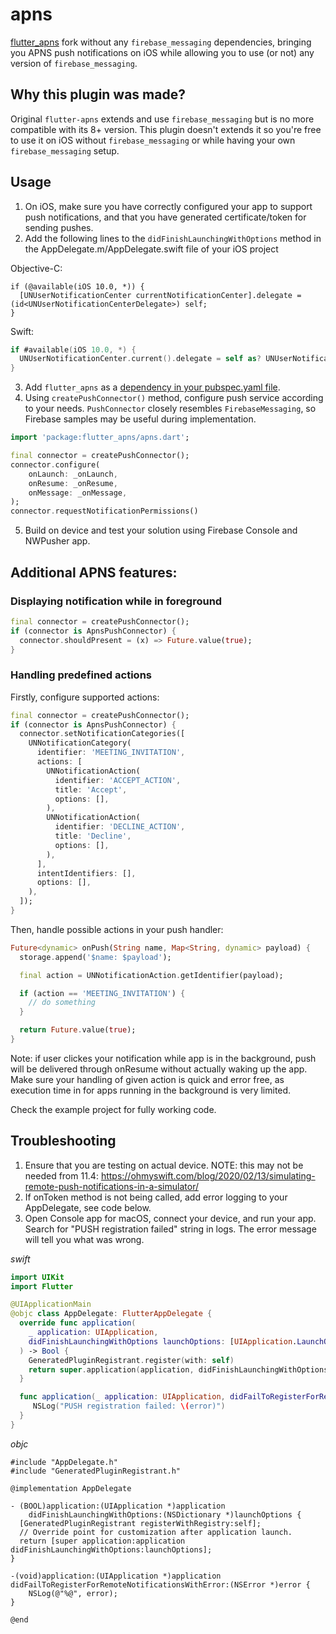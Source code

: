 # apns

[flutter_apns](https://github.com/mwaylabs/flutter-apns) fork without any `firebase_messaging` dependencies, bringing you APNS push notifications on iOS while allowing you to use (or not) any version of `firebase_messaging`.

## Why this plugin was made?

Original `flutter-apns` extends and use `firebase_messaging` but is no more compatible with its 8+ version. This plugin doesn't extends it so you're free to use it on iOS without `firebase_messaging` or while having your own `firebase_messaging` setup.

## Usage
1. On iOS, make sure you have correctly configured your app to support push notifications, and that you have generated certificate/token for sending pushes.
2. Add the following lines to the `didFinishLaunchingWithOptions` method in the AppDelegate.m/AppDelegate.swift file of your iOS project

Objective-C:
```objc
if (@available(iOS 10.0, *)) {
  [UNUserNotificationCenter currentNotificationCenter].delegate = (id<UNUserNotificationCenterDelegate>) self;
}
```

Swift:
```swift
if #available(iOS 10.0, *) {
  UNUserNotificationCenter.current().delegate = self as? UNUserNotificationCenterDelegate
}
```

3. Add `flutter_apns` as a [dependency in your pubspec.yaml file](https://flutter.io/platform-plugins/).
4. Using `createPushConnector()` method, configure push service according to your needs. `PushConnector` closely resembles `FirebaseMessaging`, so Firebase samples may be useful during implementation.
```dart
import 'package:flutter_apns/apns.dart';

final connector = createPushConnector();
connector.configure(
    onLaunch: _onLaunch,
    onResume: _onResume,
    onMessage: _onMessage,
);
connector.requestNotificationPermissions()
```
5. Build on device and test your solution using Firebase Console and NWPusher app.

## Additional APNS features:
### Displaying notification while in foreground

```dart
final connector = createPushConnector();
if (connector is ApnsPushConnector) {
  connector.shouldPresent = (x) => Future.value(true);
}
```

### Handling predefined actions

Firstly, configure supported actions:
```dart
final connector = createPushConnector();
if (connector is ApnsPushConnector) {
  connector.setNotificationCategories([
    UNNotificationCategory(
      identifier: 'MEETING_INVITATION',
      actions: [
        UNNotificationAction(
          identifier: 'ACCEPT_ACTION',
          title: 'Accept',
          options: [],
        ),
        UNNotificationAction(
          identifier: 'DECLINE_ACTION',
          title: 'Decline',
          options: [],
        ),
      ],
      intentIdentifiers: [],
      options: [],
    ),
  ]);
}
```

Then, handle possible actions in your push handler:
```dart
Future<dynamic> onPush(String name, Map<String, dynamic> payload) {
  storage.append('$name: $payload');

  final action = UNNotificationAction.getIdentifier(payload);

  if (action == 'MEETING_INVITATION') {
    // do something
  }

  return Future.value(true);
}
```

Note: if user clickes your notification while app is in the background, push will be delivered through onResume without actually waking up the app. Make sure your handling of given action is quick and error free, as execution time in for apps running in the background is very limited.

Check the example project for fully working code.

## Troubleshooting

1. Ensure that you are testing on actual device. NOTE: this may not be needed from 11.4: https://ohmyswift.com/blog/2020/02/13/simulating-remote-push-notifications-in-a-simulator/
2. If onToken method is not being called, add error logging to your AppDelegate, see code below.
3. Open Console app for macOS, connect your device, and run your app. Search for "PUSH registration failed" string in logs. The error message will tell you what was wrong.

*swift*
```swift
import UIKit
import Flutter

@UIApplicationMain
@objc class AppDelegate: FlutterAppDelegate {
  override func application(
    _ application: UIApplication,
    didFinishLaunchingWithOptions launchOptions: [UIApplication.LaunchOptionsKey: Any]?
  ) -> Bool {
    GeneratedPluginRegistrant.register(with: self)
    return super.application(application, didFinishLaunchingWithOptions: launchOptions)
  }

  func application(_ application: UIApplication, didFailToRegisterForRemoteNotificationsWithError error: Error) {
     NSLog("PUSH registration failed: \(error)")
  }
}

```

*objc*
```objc
#include "AppDelegate.h"
#include "GeneratedPluginRegistrant.h"

@implementation AppDelegate

- (BOOL)application:(UIApplication *)application
    didFinishLaunchingWithOptions:(NSDictionary *)launchOptions {
  [GeneratedPluginRegistrant registerWithRegistry:self];
  // Override point for customization after application launch.
  return [super application:application didFinishLaunchingWithOptions:launchOptions];
}

-(void)application:(UIApplication *)application didFailToRegisterForRemoteNotificationsWithError:(NSError *)error {
    NSLog(@"%@", error);
}

@end
```
